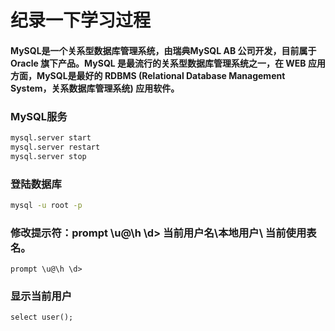 # 纪录一下学习过程

#### MySQL是一个关系型数据库管理系统，由瑞典MySQL AB 公司开发，目前属于 Oracle 旗下产品。MySQL 是最流行的关系型数据库管理系统之一，在 WEB 应用方面，MySQL是最好的 RDBMS (Relational Database Management System，关系数据库管理系统) 应用软件。

### MySQL服务
```bash
mysql.server start
mysql.server restart
mysql.server stop
```

### 登陆数据库
```bash
mysql -u root -p
```

### 修改提示符：prompt \u@\h \d>   当前用户名\本地用户\ 当前使用表名。
```mysql
prompt \u@\h \d>
```

### 显示当前用户
```mysql
select user();
```